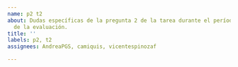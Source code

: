 ```yaml
---
name: p2 t2
about: Dudas específicas de la pregunta 2 de la tarea durante el período de resolución
  de la evaluación.
title: ''
labels: p2, t2
assignees: AndreaPGS, camiquis, vicentespinozaf

---
```



